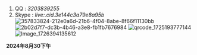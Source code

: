 1. QQ : _3203839255_
2. Skype :  _live:.cid.3e144c3a79e8a95b_
![357833824-212e0a6d-21b6-4f04-8abe-8f66f11130bb](https://github.com/user-attachments/assets/47adc362-6d2c-4d73-9765-acc3f1284452)
![2b02d7f7-dc3b-4b46-a3e8-fb1fb7676984](https://github.com/user-attachments/assets/07fd7890-078a-4cb8-8a04-8adc85c3d3f3)
![qrcode_1725193777144](https://github.com/user-attachments/assets/d2ea74e7-2e7a-41c8-9f79-4769711493ee)
![Image_1726394135612](https://github.com/user-attachments/assets/a2d9ce41-bdf2-49eb-8441-693e4206251b)


**2024年8月30下午**

